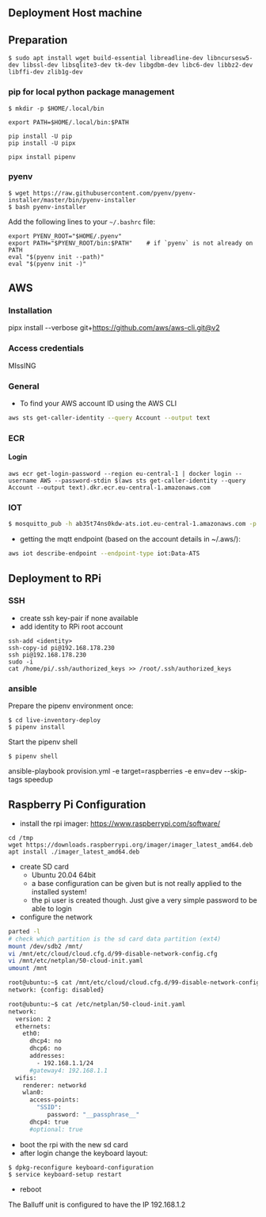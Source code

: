 
## Deployment Host machine

## Preparation

```
$ sudo apt install wget build-essential libreadline-dev libncursesw5-dev libssl-dev libsqlite3-dev tk-dev libgdbm-dev libc6-dev libbz2-dev libffi-dev zlib1g-dev
```

### pip for local python package management

```
$ mkdir -p $HOME/.local/bin
```

```
export PATH=$HOME/.local/bin:$PATH

```
```
pip install -U pip
pip install -U pipx

pipx install pipenv
```

### pyenv

```
$ wget https://raw.githubusercontent.com/pyenv/pyenv-installer/master/bin/pyenv-installer
$ bash pyenv-installer
``` 

Add the following lines to your `~/.bashrc` file:


```
export PYENV_ROOT="$HOME/.pyenv"
export PATH="$PYENV_ROOT/bin:$PATH"    # if `pyenv` is not already on PATH
eval "$(pyenv init --path)"
eval "$(pyenv init -)"
```

## AWS

### Installation

pipx install --verbose git+https://github.com/aws/aws-cli.git@v2

### Access credentials

MIssING
### General


* To find your AWS account ID using the AWS CLI
```bash
aws sts get-caller-identity --query Account --output text
```

### ECR

#### Login
```
aws ecr get-login-password --region eu-central-1 | docker login --username AWS --password-stdin $(aws sts get-caller-identity --query Account --output text).dkr.ecr.eu-central-1.amazonaws.com
```

### IOT

```bash
$ mosquitto_pub -h ab35t74ns0kdw-ats.iot.eu-central-1.amazonaws.com -p 8883 -t test -m hello --cafile certs/AmazonRootCA1.pem --cert certs/8e1d1e359f0e074c70721d0ba58f91ac293648f26e9895344a3a2507effb2434-certificate.pem.crt --key certs/8e1d1e359f0e074c70721d0ba58f91ac293648f26e9895344a3a2507effb2434-private.pem.key -d 
```

* getting the mqtt endpoint (based on the account details in ~/.aws/):

```bash
aws iot describe-endpoint --endpoint-type iot:Data-ATS
```

## Deployment to RPi

### SSH

* create ssh key-pair if none available
* add identity to RPi root account
```
ssh-add <identity>
ssh-copy-id pi@192.168.178.230
ssh pi@192.168.178.230
sudo -i
cat /home/pi/.ssh/authorized_keys >> /root/.ssh/authorized_keys
```

### ansible

Prepare the pipenv environment once:
```
$ cd live-inventory-deploy
$ pipenv install
```

Start the pipenv shell
```
$ pipenv shell
```

ansible-playbook provision.yml -e target=raspberries -e env=dev --skip-tags speedup
## Raspberry Pi Configuration

* install the rpi imager: https://www.raspberrypi.com/software/
```
cd /tmp
wget https://downloads.raspberrypi.org/imager/imager_latest_amd64.deb
apt install ./imager_latest_amd64.deb
```
* create SD card
  * Ubuntu 20.04 64bit
  * a base configuration can be given but is not really applied to the installed system!
  * the pi user is created though. Just give a very simple password to be able to login
* configure the network
```bash
parted -l
# check which partition is the sd card data partition (ext4)
mount /dev/sdb2 /mnt/
vi /mnt/etc/cloud/cloud.cfg.d/99-disable-network-config.cfg
vi /mnt/etc/netplan/50-cloud-init.yaml
umount /mnt
```

```bash
root@ubuntu:~$ cat /mnt/etc/cloud/cloud.cfg.d/99-disable-network-config.cfg
network: {config: disabled}

root@ubuntu:~$ cat /etc/netplan/50-cloud-init.yaml 
network:
  version: 2
  ethernets:
    eth0:
      dhcp4: no
      dhcp6: no
      addresses:
        - 192.168.1.1/24
      #gateway4: 192.168.1.1
  wifis:
    renderer: networkd
    wlan0:
      access-points:
        "SSID":
           password: "__passphrase__"
      dhcp4: true
      #optional: true
```
* boot the rpi with the new sd card
* after login change the keyboard layout:
```
$ dpkg-reconfigure keyboard-configuration
$ service keyboard-setup restart
```
* reboot

The Balluff unit is configured to have the IP 192.168.1.2

